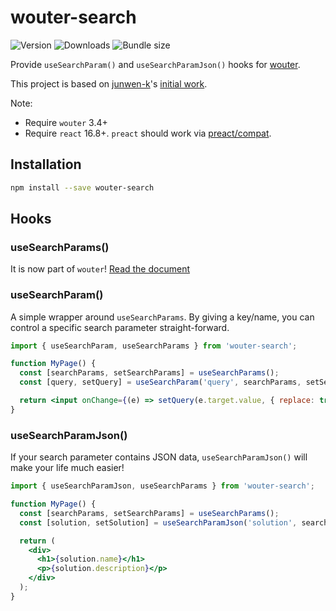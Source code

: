 # wouter-search

![Version](https://img.shields.io/npm/v/wouter-search)
![Downloads](https://img.shields.io/npm/dw/wouter-search)
![Bundle size](https://img.shields.io/bundlephobia/minzip/wouter-search)

Provide `useSearchParam()` and `useSearchParamJson()` hooks for [wouter](https://github.com/molefrog/wouter).

This project is based on [junwen-k](https://github.com/junwen-k)'s [initial work](https://github.com/molefrog/wouter/pull/391).

Note:

- Require `wouter` 3.4+
- Require `react` 16.8+. `preact` should work via [preact/compat](https://preactjs.com/guide/v10/switching-to-preact/).

## Installation

```bash
npm install --save wouter-search
```

## Hooks

### useSearchParams()

It is now part of `wouter`! [Read the document](https://github.com/molefrog/wouter/tree/use-search-params-docs#usesearchparams-search-parameters)

### useSearchParam()

A simple wrapper around `useSearchParams`. By giving a key/name, you can control a specific search parameter straight-forward.

```jsx
import { useSearchParam, useSearchParams } from 'wouter-search';

function MyPage() {
  const [searchParams, setSearchParams] = useSearchParams();
  const [query, setQuery] = useSearchParam('query', searchParams, setSearchParams);

  return <input onChange={(e) => setQuery(e.target.value, { replace: true })} />;
}
```

### useSearchParamJson()

If your search parameter contains JSON data, `useSearchParamJson()` will make your life much easier!

```jsx
import { useSearchParamJson, useSearchParams } from 'wouter-search';

function MyPage() {
  const [searchParams, setSearchParams] = useSearchParams();
  const [solution, setSolution] = useSearchParamJson('solution', searchParams, setSearchParams);

  return (
    <div>
      <h1>{solution.name}</h1>
      <p>{solution.description}</p>
    </div>
  );
}
```
